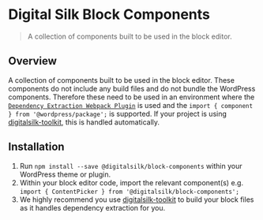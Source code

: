 # Digital Silk Block Components

> A collection of components built to be used in the block editor.


## Overview

A collection of components built to be used in the block editor. These components do not include any build files and do not bundle the WordPress components. Therefore these need to be used in an environment where the [`Dependency Extraction Webpack Plugin`](https://www.npmjs.com/package/@wordpress/dependency-extraction-webpack-plugin) is used and the `import { component } from '@wordpress/package';` is supported. If your project is using [digitalsilk-toolkit](https://github.com/wpdigitalsilk/digitalsilk-toolkit), this is handled automatically.

## Installation

1. Run `npm install --save @digitalsilk/block-components` within your WordPress theme or plugin.
2. Within your block editor code, import the relevant component(s) e.g. `import { ContentPicker } from '@digitalsilk/block-components';`
3. We highly recommend you use [digitalsilk-toolkit](https://github.com/wpdigitalsilk/digitalsilk-toolkit) to build your block files as it handles dependency extraction for you.
